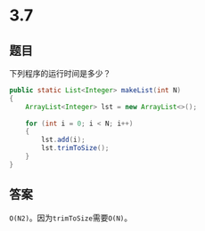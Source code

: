 # 3.7

## 题目

下列程序的运行时间是多少？

```java
public static List<Integer> makeList(int N)
{
    ArrayList<Integer> lst = new ArrayList<>();
    
    for (int i = 0; i < N; i++)
    {
        lst.add(i);
        lst.trimToSize();
    }
}
```

## 答案

`O(N2)`。因为`trimToSize`需要`O(N)`。

